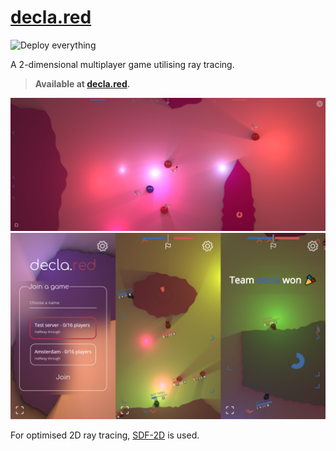 # [decla.red](https://decla.red)

![Deploy everything](https://github.com/schmelczerandras/decla.red/workflows/Deploy%20everything/badge.svg)

A 2-dimensional multiplayer game utilising ray tracing.

> **Available at [decla.red](https://decla.red).**

![screenshot of in-game fight](media/game-pc.png)
![three screenshots taken at iPhone SE screen size](media/collage-iphone.png)

For optimised 2D ray tracing, [SDF-2D](https://github.com/schmelczerandras/sdf-2d) is used.
